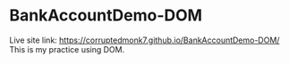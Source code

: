 # BankAccountDemo-DOM
Live site link: https://corruptedmonk7.github.io/BankAccountDemo-DOM/
This is my practice using DOM. 
